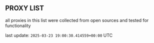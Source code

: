 ## PROXY LIST

all proxies in this list were collected from open sources and tested for functionality

last update: `2025-03-23 19:00:30.414559+00:00` UTC